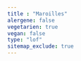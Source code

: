 ```yaml
---
title : "Maroilles"
alergene: false
vegetarien: true
vegan: false
type: "lof"
sitemap_exclude: true
--- 
```

